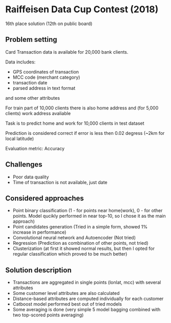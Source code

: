 # Raiffeisen Data Cup Contest (2018)

16th place solution (12th on public board)

## Problem setting
Card Transaction data is available for 20,000 bank clients. 

Data includes:
* GPS coordinates of transaction
* MCC code (merchant category)
* transaction date 
* parsed address in text format

and some other attributes

For train part of 10,000 clients there is also home address and (for 5,000 clients) work address avaliable

Task is to predict home and work for 10,000 clients in test dataset

Prediction is considered correct if error is less then 0.02 degress (~2km for local latitude)

Evaluation metric: Accuracy

## Challenges
* Poor data quality
* Time of transaction is not available, just date

## Considered approaches
* Point binary classification (1 - for points near home(work), 0 - for other points. Model qucikly performed in near top-10, so I chose it as the main approach)
* Point candidates generation (Tried in a simple form, showed 1% increase in performance)
* Convolutional neural network and Autoencoder (Not tried)
* Regression (Prediction as combination of other points, not tried)
* Clusterization (at first it showed normal results, but then I opted for regular classification which proved to be much better)

## Solution description
* Transactions are aggregated in single points (lonlat, mcc) with several attributes
* Some customer level attributes are also calculated
* Distance-based attributes are computed individually for each customer
* Catboost model performed best out of tried models
* Some averaging is done (very simple 5 model bagging combined with two top-scored points averaging)
